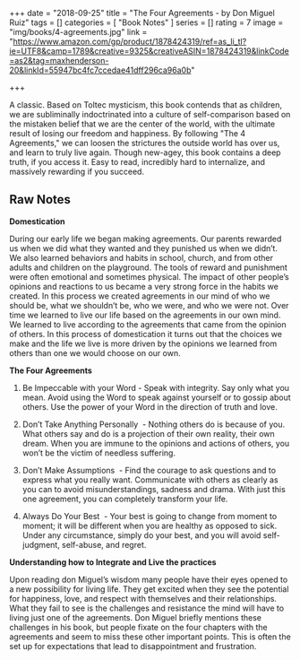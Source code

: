 +++
date = "2018-09-25"
title = "The Four Agreements - by Don Miguel Ruiz"
tags = []
categories = [
    "Book Notes"
]
series = []
rating = 7
image = "img/books/4-agreements.jpg"
link = "https://www.amazon.com/gp/product/1878424319/ref=as_li_tl?ie=UTF8&camp=1789&creative=9325&creativeASIN=1878424319&linkCode=as2&tag=maxhenderson-20&linkId=55947bc4fc7ccedae41dff296ca96a0b"

+++

 A classic. Based on Toltec mysticism, this book  contends that as children, we are subliminally indoctrinated into a culture of self-comparison based on the mistaken belief that we are the center of the world, with the ultimate result of losing our freedom and happiness. By following "The 4 Agreements," we can loosen the strictures the outside world has over us, and learn to truly live again. Though new-agey, this book contains a deep truth, if you access it. Easy to read, incredibly hard to internalize, and massively rewarding if you succeed.

<h2>Raw Notes</h2>

**Domestication**

During our early life we began making agreements. Our parents rewarded us when we did what they wanted and they punished us when we didn’t. We also learned behaviors and habits in school, church, and from other adults and children on the playground. The tools of reward and punishment were often emotional and sometimes physical. The impact of other people’s opinions and reactions to us became a very strong force in the habits we created. In this process we created agreements in our mind of who we should be, what we shouldn’t be, who we were, and who we were not. Over time we learned to live our life based on the agreements in our own mind. We learned to live according to the agreements that came from the opinion of others. In this process of domestication it turns out that the choices we make and the life we live is more driven by the opinions we learned from others than one we would choose on our own.

**The Four Agreements**

1. Be Impeccable with your Word - Speak with integrity. Say only what you mean. Avoid using the Word to speak against yourself or to gossip about others. Use the power of your Word in the direction of truth and love.

2. Don’t Take Anything Personally  - Nothing others do is because of you. What others say and do is a projection of their own reality, their own dream. When you are immune to the opinions and actions of others, you won’t be the victim of needless suffering.

3. Don’t Make Assumptions  - Find the courage to ask questions and to express what you really want. Communicate with others as clearly as you can to avoid misunderstandings, sadness and drama. With just this one agreement, you can completely transform your life.

4. Always Do Your Best  - Your best is going to change from moment to moment; it will be different when you are healthy as opposed to sick. Under any circumstance, simply do your best, and you will avoid self-judgment, self-abuse, and regret.

**Understanding how to Integrate and Live the practices**

Upon reading don Miguel’s wisdom many people have their eyes opened to a new possibility for living life. They get excited when they see the potential for happiness, love, and respect with themselves and their relationships. What they fail to see is the challenges and resistance the mind will have to living just one of the agreements. Don Miguel briefly mentions these challenges in his book, but people fixate on the four chapters with the agreements and seem to miss these other important points. This is often the set up for expectations that lead to disappointment and frustration.
